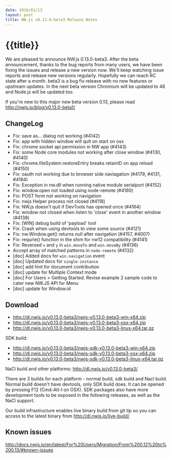```yaml
---
date: 2016/01/13
layout: post
title: NW.js v0.13.0-beta3 Release Notes
---
```


# {{title}}

We are pleased to announce NW.js 0.13.0-beta3. After the beta announcement,
thanks to the bug reports from many users, we have been fixing the issues and
release a new version now. We'll keep watching issue reports and release new versions
regularly. Hopefully we can reach RC state after a month. beta3 is a bug fix release
with no new features or upstream updates. In the next beta version Chromium will be
updated to 48 and Node.js will be updated too.

If you're new to this major new beta version 0.13, please read http://nwjs.io/blog/v0.13.0-beta1/

## ChangeLog

- Fix: save as... dialog not working (#4142)
- Fix: app with hidden window will quit on start on osx
- Fix: chrome socket api permission in NW app (#4143)
- Fix: some Node core modules not working after close window (#4130, #4140)
- Fix: chrome.fileSystem.restoreEntry breaks retainID on app reload (#4150)
- Fix: oauth not working due to browser side naviagation (#4179, #4131, #4184)
- Fix: Exception in nw.dll when running native module serialport (#4152)
- Fix: window.open not loaded using node-remote (#4180)
- Fix: POST form not working on navigation 
- Fix: nwjs Helper process not closed (#4118)
- Fix: NW.js doesn't quit if DevTools has opened once (#4164)
- Fix: window not closed when listen to 'close' event in another window (#4138)
- Fix: [WIN] debug build of 'payload' tool
- Fix: Crash when using devtools to view some source (#4121)
- Fix: nw.Window.get() returns null after navigation (#4157, #4007)
- Fix: requrie() function in the shim for nw12 compatibility (#4141)
- Fix: Reversed `x` and `y` in `win.moveTo` and `win.moveBy` (#4136)
- Accept array of matched patterns in `node-remote` (#4132)
- [doc] Added docs for `win.navigation` event
- [doc] Updated docs for `single-instance`
- [doc] add hint for document contribution
- [doc] update for Multiple Context mode
- [doc] For Users > Getting Started. Revise example 2 sample code to cater new NW.JS API for Menu
- [doc] update for Window.id

## Download 

* http://dl.nwjs.io/v0.13.0-beta3/nwjs-v0.13.0-beta3-win-x64.zip 
* http://dl.nwjs.io/v0.13.0-beta3/nwjs-v0.13.0-beta3-osx-x64.zip 
* http://dl.nwjs.io/v0.13.0-beta3/nwjs-v0.13.0-beta3-linux-x64.tar.gz 

SDK build: 
* http://dl.nwjs.io/v0.13.0-beta3/nwjs-sdk-v0.13.0-beta3-win-x64.zip 
* http://dl.nwjs.io/v0.13.0-beta3/nwjs-sdk-v0.13.0-beta3-osx-x64.zip 
* http://dl.nwjs.io/v0.13.0-beta3/nwjs-sdk-v0.13.0-beta3-linux-x64.tar.gz 

NaCl build and other platforms: http://dl.nwjs.io/v0.13.0-beta3/ 

There are 3 builds for each platform - normal build, sdk build and 
Nacl build. Normal build doesn't have devtools, only SDK build does. 
lt can be opened by pressing F12 (Cmd-Alt-I on OSX). SDK packages also 
have more development tools to be exposed in the following releases, 
as well as the NaCl support. 

Our build infrastructure enables live binary build from git tip so you 
can access to the latest binary from http://dl.nwjs.io/live-build/ 

## Known issues 

http://docs.nwjs.io/en/latest/For%20Users/Migration/From%200.12%20to%200.13/#known-issues